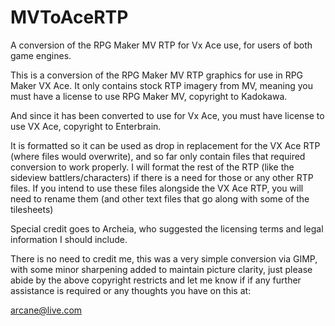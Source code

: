 # MVToAceRTP
A conversion of the RPG Maker MV RTP for Vx Ace use, for users of both game engines.

This is a conversion of the RPG Maker MV RTP graphics for use in RPG Maker VX Ace. It only contains stock RTP imagery from MV, meaning you must have a license to use RPG Maker MV, copyright to Kadokawa.

And since it has been converted to use for Vx Ace, you must have license to use VX Ace, copyright to Enterbrain.

It is formatted so it can be used as drop in replacement for the VX Ace RTP (where files would overwrite), and so far only contain files that required conversion to work properly. I will format the rest of the RTP (like the sideview battlers/characters) if there is a need for those or any other RTP files. If you intend to use these files alongside the VX Ace RTP, you will need to rename them (and other text files that go along with some of the tilesheets)

Special credit goes to Archeia, who suggested the licensing terms and legal information I should include.

There is no need to credit me, this was a very simple conversion via GIMP, with some minor sharpening added to maintain picture clarity, just please abide by the above copyright restricts and let me know if if any further assistance is required or any thoughts you have on this at:

arcane@live.com
